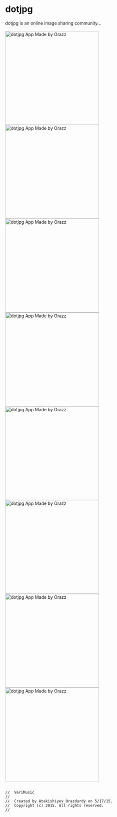 # dotjpg
dotjpg  is an online image sharing community...<br><br>
<img src="http://dotjpg.co/1yoH0.png" alt="dotjpg App Made by Orazz" width="300"/>
<img src="http://dotjpg.co/K9C.png" alt="dotjpg App Made by Orazz" width="300"/>
<img src="http://dotjpg.co/uMs.png" alt="dotjpg App Made by Orazz" width="300"/>
<img src="http://dotjpg.co/ERmyL.png" alt="dotjpg App Made by Orazz" width="300"/>
<img src="http://dotjpg.co/XcI.png" alt="dotjpg App Made by Orazz" width="300"/>
<img src="http://dotjpg.co/iSW.png" alt="dotjpg App Made by Orazz" width="300"/>
<img src="http://dotjpg.co/sT.png" alt="dotjpg App Made by Orazz" width="300"/>
<img src="http://dotjpg.co/zPdvR.png" alt="dotjpg App Made by Orazz" width="300"/>
<br>

<pre>
<code>
//  VeriMusic
//
//  Created by Atakishiyev Orazdurdy on 5/17/15.
//  Copyright (c) 2015. All rights reserved.
//
</code>
</pre>

